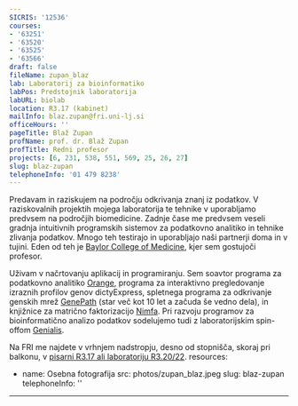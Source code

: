 ```yaml
---
SICRIS: '12536'
courses:
- '63251'
- '63520'
- '63525'
- '63566'
draft: false
fileName: zupan_blaz
lab: Laboratorij za bioinformatiko
labPos: Predstojnik laboratorija
labURL: biolab
location: R3.17 (kabinet)
mailInfo: blaz.zupan@fri.uni-lj.si
officeHours: ''
pageTitle: Blaž Zupan
profName: prof. dr. Blaž Zupan
profTitle: Redni profesor
projects: [6, 231, 538, 551, 569, 25, 26, 27]
slug: blaz-zupan
telephoneInfo: '01 479 8238'
---
```

Predavam in raziskujem na področju odkrivanja znanj iz podatkov. V raziskovalnih projektih mojega laboratorija te tehnike v uporabljamo predvsem na področjih biomedicine. Zadnje čase me predvsem veseli gradnja intuitivnih programskih sistemov za podatkovno analitiko in tehnike zlivanja podatkov. Mnogo teh testirajo in uporabljajo naši partnerji doma in v tujini. Eden od teh je [Baylor College of Medicine](http://www.bcm.edu/), kjer sem gostujoči profesor.

Uživam v načrtovanju aplikacij in programiranju. Sem soavtor programa za podatkovno analitiko [Orange](http://www.ailab.si/orange), programa za interaktivno pregledovanje izraznih profilov genov dictyExpress, spletnega programa za odkrivanje genskih mrež [GenePath](http://www.genepath.org/) (star več kot 10 let a začuda še vedno dela), in knjižnice za matrično faktorizacijo [Nimfa](http://nimfa.biolab.si/). Pri razvoju programov za bioinformatično analizo podatkov sodelujemo tudi z laboratorijskim spin-offom [Genialis](http://www.genialis.com/).

Na FRI me najdete v vrhnjem nadstropju, desno od stopnišča, skoraj pri balkonu, v [pisarni R3.17 ali laboratoriju R3.20/22](http://file.biolab.si/files/ul-fri-biolab-kako-do-nas.pdf).
resources:
- name: Osebna fotografija
  src: photos/zupan_blaz.jpeg
slug: blaz-zupan
telephoneInfo: ''
---
